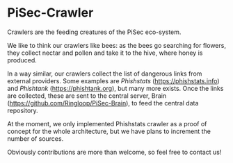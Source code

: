 # PiSec-Crawler
 
Crawlers are the feeding creatures of the PiSec eco-system.

We like to think our crawlers like bees: as the bees go searching for flowers, they collect nectar and pollen and take it to the hive, where honey is produced. 

In a way similar, our crawlers collect the list of dangerous links from external providers. Some examples are *Phishstats* (https://phishstats.info) and *Phishtank* (https://phishtank.org), but many more exists. 
Once the links are collected, these are sent to the central server, Brain (https://github.com/Ringloop/PiSec-Brain), to feed the central data repository. 

At the moment, we only implemented Phishstats crawler as a proof of concept for the whole architecture, but we have plans to increment the number of sources. 

Obviously contributions are more than welcome, so feel free to contact us!

